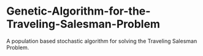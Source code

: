 # Genetic-Algorithm-for-the-Traveling-Salesman-Problem
A population based stochastic algorithm for solving the Traveling Salesman Problem.
